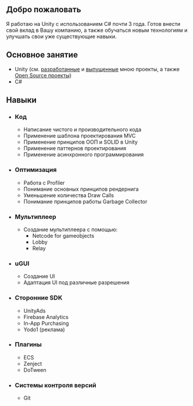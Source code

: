 ## Добро пожаловать

Я работаю на Unity с использованием C# почти 3 года. Готов внести свой вклад в Вашу компанию, а также обучаться новым технологиям и улучшать свои уже существующие навыки.

## Основное занятие

- Unity (см. [разработанные](CV.md) и [выпущенные](Games.md) мною проекты, а также [Open Source проекты](OpenSourceProjects.md))
- C#

## Навыки

- ### Код
  - Написание чистого и производительного кода
  - Применение шаблона проектирования MVC
  - Применение принципов ООП и SOLID в Unity
  - Применение паттернов проектирования
  - Применение асинхронного программирования

- ### Оптимизация
  - Работа с Profiler
  - Понимание основных принципов рендернига
  - Уменьшение количества Draw Calls
  - Понимание принципов работы Garbage Collector
 
- ### Мультиплеер
  - Создание мультиплеера с помощью:
    - Netcode for gameobjects
    - Lobby
    - Relay
 
- ### uGUI
  - Создание UI
  - Адаптация UI под различные разрешения

- ### Сторонние SDK
  - UnityAds
  - Firebase Analytics
  - In-App Purchasing
  - Yodo1 (реклама)
 
- ### Плагины
  - ECS
  - Zenject
  - DoTween

- ### Системы контроля версий
  - Git
